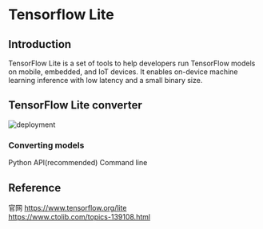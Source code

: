# Tensorflow Lite
## Introduction 
TensorFlow Lite is a set of tools to help developers run TensorFlow models on mobile, embedded, and IoT devices. 
It enables on-device machine learning inference with low latency and a small binary size.
## TensorFlow Lite converter
![deployment](https://www.tensorflow.org/lite/images/convert/workflow.svg)
### Converting models
Python API(recommended)
Command line

## Reference
官网 https://www.tensorflow.org/lite  
https://www.ctolib.com/topics-139108.html
